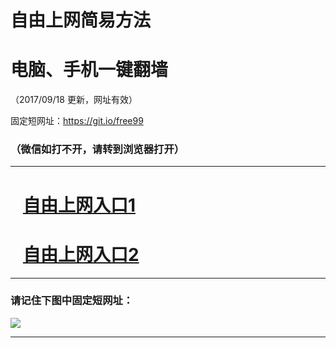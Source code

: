 ﻿# 自由上网简易方法

# 电脑、手机一键翻墙

（2017/09/18 更新，网址有效）

固定短网址：https://git.io/free99

### （微信如打不开，请转到浏览器打开）


***





# &nbsp;&nbsp; <a href="http://ft361319887.fwq-tz1005.info/fwqtz01.html?t=091800117540 " target="_blank">自由上网入口1</a>
# &nbsp;&nbsp; <a href="http://ft2959612596.fwq-tz1006.info/fwqtz02.html?t=091800126620 " target="_blank">自由上网入口2</a>
***

### 请记住下图中固定短网址：

<img src="https://s3-us-west-2.amazonaws.com/fwq-1001/yjfq-20170905okok.png" /> 


***

